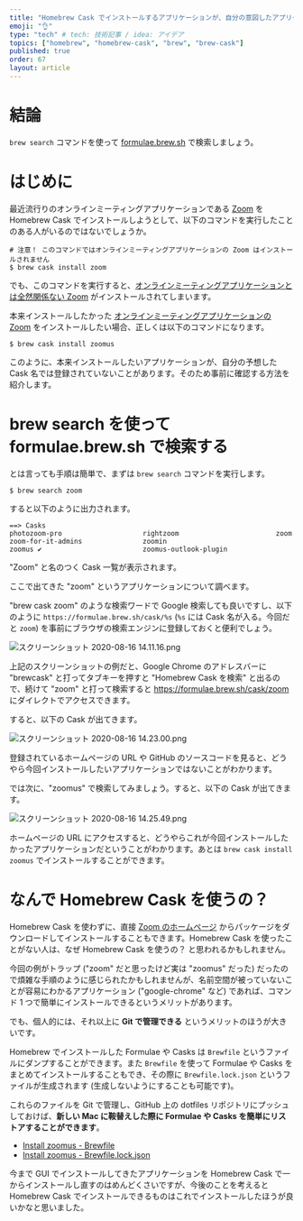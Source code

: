 ```yaml
---
title: "Homebrew Cask でインストールするアプリケーションが、自分の意図したアプリケーションであることを事前に確認する方法"
emoji: "👌"
type: "tech" # tech: 技術記事 / idea: アイデア
topics: ["homebrew", "homebrew-cask", "brew", "brew-cask"]
published: true
order: 67
layout: article
---
```


# 結論
`brew search` コマンドを使って [formulae.brew.sh](https://formulae.brew.sh) で検索しましょう。

# はじめに
最近流行りのオンラインミーティングアプリケーションである [Zoom](https://zoom.us) を Homebrew Cask でインストールしようとして、以下のコマンドを実行したことのある人がいるのではないでしょうか。

```shell
# 注意！ このコマンドではオンラインミーティングアプリケーションの Zoom はインストールされません
$ brew cask install zoom
```

でも、このコマンドを実行すると、[オンラインミーティングアプリケーションとは全然関係ない Zoom](https://www.logicalshift.co.uk/unix/zoom/) がインストールされてしまいます。

本来インストールしたかった [オンラインミーティングアプリケーションの Zoom](https://zoom.us) をインストールしたい場合、正しくは以下のコマンドになります。

```shell
$ brew cask install zoomus
```

このように、本来インストールしたいアプリケーションが、自分の予想した Cask 名では登録されていないことがあります。そのため事前に確認する方法を紹介します。

# brew search を使って formulae.brew.sh で検索する
とは言っても手順は簡単で、まずは `brew search` コマンドを実行します。

```shell
$ brew search zoom
```

すると以下のように出力されます。

```
==> Casks
photozoom-pro                    rightzoom                        zoom                             zoom-for-it-admins               zoomin                           zoomus ✔                         zoomus-outlook-plugin
```

"Zoom" と名のつく Cask 一覧が表示されます。

ここで出てきた "zoom" というアプリケーションについて調べます。

"brew cask zoom" のような検索ワードで Google 検索しても良いですし、以下のように `https://formulae.brew.sh/cask/%s` (`%s` には Cask 名が入る。今回だと `zoom`) を事前にブラウザの検索エンジンに登録しておくと便利でしょう。

![スクリーンショット 2020-08-16 14.11.16.png](https://qiita-image-store.s3.ap-northeast-1.amazonaws.com/0/113895/c768a6a3-5e23-5c10-0b7a-e09e0de60e64.png)

上記のスクリーンショットの例だと、Google Chrome のアドレスバーに "brewcask" と打ってタブキーを押すと "Homebrew Cask を検索" と出るので、続けて "zoom" と打って検索すると https://formulae.brew.sh/cask/zoom にダイレクトでアクセスできます。

すると、以下の Cask が出てきます。

![スクリーンショット 2020-08-16 14.23.00.png](https://qiita-image-store.s3.ap-northeast-1.amazonaws.com/0/113895/edd80d9d-d368-6777-c183-24ca488759a3.png)

登録されているホームページの URL や GitHub のソースコードを見ると、どうやら今回インストールしたいアプリケーションではないことがわかります。

では次に、"zoomus" で検索してみましょう。すると、以下の Cask が出てきます。

![スクリーンショット 2020-08-16 14.25.49.png](https://qiita-image-store.s3.ap-northeast-1.amazonaws.com/0/113895/3f232eab-8c76-3b34-6c41-4adffe9edd84.png)

ホームページの URL にアクセスすると、どうやらこれが今回インストールしたかったアプリケーションだということがわかります。あとは `brew cask install zoomus` でインストールすることができます。

# なんで Homebrew Cask を使うの？
Homebrew Cask を使わずに、直接 [Zoom のホームページ](https://zoom.us) からパッケージをダウンロードしてインストールすることもできます。Homebrew Cask を使ったことがない人は、なぜ Homebrew Cask を使うの？ と思われるかもしれません。

今回の例がトラップ ("zoom" だと思ったけど実は "zoomus" だった) だったので煩雑な手順のように感じられたかもしれませんが、名前空間が被っていないことが容易にわかるアプリケーション ("google-chrome" など) であれば、コマンド 1 つで簡単にインストールできるというメリットがあります。

でも、個人的には、それ以上に **Git で管理できる** というメリットのほうが大きいです。

Homebrew でインストールした Formulae や Casks は `Brewfile` というファイルにダンプすることができます。また `Brewfile` を使って Formulae や Casks をまとめてインストールすることもでき、その際に `Brewfile.lock.json` というファイルが生成されます (生成しないようにすることも可能です)。

これらのファイルを Git で管理し、GitHub 上の dotfiles リポジトリにプッシュしておけば、**新しい Mac に鞍替えした際に Formulae や Casks を簡単にリストアすることができます**。

- [Install zoomus - Brewfile](https://github.com/noraworld/dotfiles/blob/ed185663aac79bbc1f47c326c998cfa43bfb8a12/core/Brewfile#L44)
- [Install zoomus - Brewfile.lock.json](https://github.com/noraworld/dotfiles/blob/ed185663aac79bbc1f47c326c998cfa43bfb8a12/core/Brewfile.lock.json#L790-L795)

今まで GUI でインストールしてきたアプリケーションを Homebrew Cask で一からインストールし直すのはめんどくさいですが、今後のことを考えると Homebrew Cask でインストールできるものはこれでインストールしたほうが良いかなと思いました。
